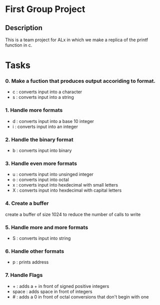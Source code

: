 # First Group Project

## Description
This is a team project for ALx in which we make a replica of the printf function in c.

# Tasks

### 0. Make a fuction that produces output accoriding to format.

- c : converts input into a character
- s : converts input into a string

### 1. Handle more formats
 - d : converts input into a base 10 integer
 - i : converts input into an integer

### 2. Handle the binary format
- b : converts input into binary

### 3. Handle even more formats
- u : converts input into unsinged integer
- o : converts input into octal
- x : converts input into hexdecimal with small letters
- X : converts input into hexdecimal with capital letters

### 4. Create a buffer
create a buffer of size 1024 to reduce the number of calls to write

### 5. Handle more and more formats
- S : converts input into string

### 6. Handle other formats
- p : prints address

### 7. Handle Flags
- \+ : adds a \+ in front of signed positive integers
- space : adds space in front of integers
- \# : adds a 0 in front of octal conversions that don't begin with one

